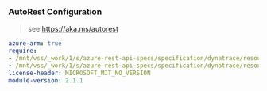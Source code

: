 ### AutoRest Configuration

> see https://aka.ms/autorest

``` yaml
azure-arm: true
require:
- /mnt/vss/_work/1/s/azure-rest-api-specs/specification/dynatrace/resource-manager/readme.md
- /mnt/vss/_work/1/s/azure-rest-api-specs/specification/dynatrace/resource-manager/readme.go.md
license-header: MICROSOFT_MIT_NO_VERSION
module-version: 2.1.1
```
